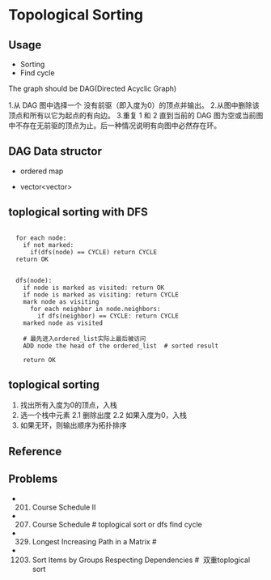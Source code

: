 # Topological Sorting


## Usage
- Sorting
- Find cycle


The graph should be DAG(Directed Acyclic Graph)

1.从 DAG 图中选择一个 没有前驱（即入度为0）的顶点并输出。
2.从图中删除该顶点和所有以它为起点的有向边。
3.重复 1 和 2 直到当前的 DAG 图为空或当前图中不存在无前驱的顶点为止。后一种情况说明有向图中必然存在环。

## DAG Data structor
- ordered map

- vector<vector<int>>



## toplogical sorting with DFS


```

  for each node:
    if not marked:
      if(dfs(node) == CYCLE) return CYCLE
  return OK


  dfs(node):
    if node is marked as visited: return OK
    if node is marked as visiting: return CYCLE
    mark node as visiting
      for each neighbor in node.neighbors:
        if dfs(neighbor) == CYCLE: return CYCLE
    marked node as visited

    # 最先进入ordered_list实际上最后被访问
    ADD node the head of the ordered_list  # sorted result

    return OK
```



## toplogical sorting
1. 找出所有入度为0的顶点，入栈
2. 选一个栈中元素
  2.1 删除出度
  2.2 如果入度为0，入栈
3. 如果无环，则输出顺序为拓扑排序

## Reference



## Problems
- 201. Course Schedule II
- 207. Course Schedule      # toplogical sort or dfs find cycle
- 329. Longest Increasing Path in a Matrix              # 
- 1203. Sort Items by Groups Respecting Dependencies    #  双重toplogical sort